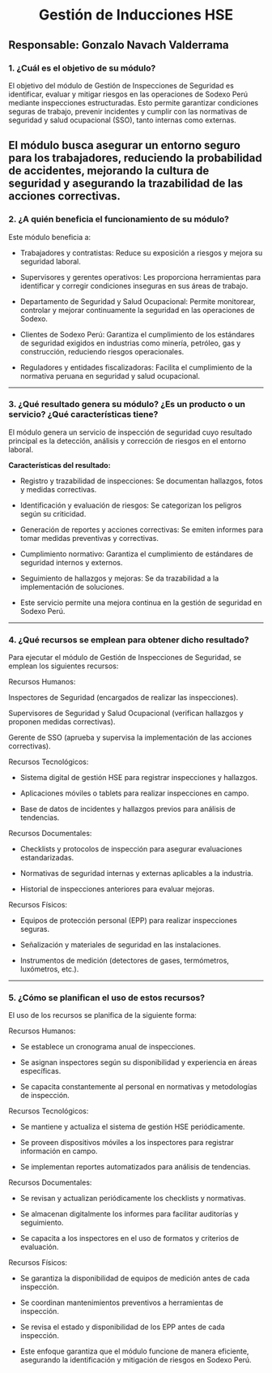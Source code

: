 <h1 align="center">Gestión de Inducciones HSE</h1>


## **Responsable:** Gonzalo Navach Valderrama

### 1. ¿Cuál es el objetivo de su módulo?
El objetivo del módulo de Gestión de Inspecciones de Seguridad es identificar, evaluar y mitigar riesgos en las operaciones de Sodexo Perú mediante inspecciones estructuradas. Esto permite garantizar condiciones seguras de trabajo, prevenir incidentes y cumplir con las normativas de seguridad y salud ocupacional (SSO), tanto internas como externas.

El módulo busca asegurar un entorno seguro para los trabajadores, reduciendo la probabilidad de accidentes, mejorando la cultura de seguridad y asegurando la trazabilidad de las acciones correctivas.
---

### 2. ¿A quién beneficia el funcionamiento de su módulo?
Este módulo beneficia a:

- Trabajadores y contratistas: Reduce su exposición a riesgos y mejora su seguridad laboral.

- Supervisores y gerentes operativos: Les proporciona herramientas para identificar y corregir condiciones inseguras en sus áreas de trabajo.

- Departamento de Seguridad y Salud Ocupacional: Permite monitorear, controlar y mejorar continuamente la seguridad en las operaciones de Sodexo.

- Clientes de Sodexo Perú: Garantiza el cumplimiento de los estándares de seguridad exigidos en industrias como minería, petróleo, gas y construcción, reduciendo riesgos operacionales.

- Reguladores y entidades fiscalizadoras: Facilita el cumplimiento de la normativa peruana en seguridad y salud ocupacional.
---

### 3. ¿Qué resultado genera su módulo? ¿Es un producto o un servicio? ¿Qué características tiene?

El módulo genera un servicio de inspección de seguridad cuyo resultado principal es la detección, análisis y corrección de riesgos en el entorno laboral.

**Características del resultado:**
- Registro y trazabilidad de inspecciones: Se documentan hallazgos, fotos y medidas correctivas.

- Identificación y evaluación de riesgos: Se categorizan los peligros según su criticidad.

- Generación de reportes y acciones correctivas: Se emiten informes para tomar medidas preventivas y correctivas.

- Cumplimiento normativo: Garantiza el cumplimiento de estándares de seguridad internos y externos.

- Seguimiento de hallazgos y mejoras: Se da trazabilidad a la implementación de soluciones.

- Este servicio permite una mejora continua en la gestión de seguridad en Sodexo Perú.

---

### 4. ¿Qué recursos se emplean para obtener dicho resultado?
Para ejecutar el módulo de Gestión de Inspecciones de Seguridad, se emplean los siguientes recursos:

Recursos Humanos:

Inspectores de Seguridad (encargados de realizar las inspecciones).

Supervisores de Seguridad y Salud Ocupacional (verifican hallazgos y proponen medidas correctivas).

Gerente de SSO (aprueba y supervisa la implementación de las acciones correctivas).

Recursos Tecnológicos:

- Sistema digital de gestión HSE para registrar inspecciones y hallazgos.

- Aplicaciones móviles o tablets para realizar inspecciones en campo.

- Base de datos de incidentes y hallazgos previos para análisis de tendencias.

Recursos Documentales:

- Checklists y protocolos de inspección para asegurar evaluaciones estandarizadas.

- Normativas de seguridad internas y externas aplicables a la industria.

- Historial de inspecciones anteriores para evaluar mejoras.

Recursos Físicos:

- Equipos de protección personal (EPP) para realizar inspecciones seguras.

- Señalización y materiales de seguridad en las instalaciones.

- Instrumentos de medición (detectores de gases, termómetros, luxómetros, etc.).

---

### 5. ¿Cómo se planifican el uso de estos recursos?
El uso de los recursos se planifica de la siguiente forma:

Recursos Humanos:

- Se establece un cronograma anual de inspecciones.

- Se asignan inspectores según su disponibilidad y experiencia en áreas específicas.

- Se capacita constantemente al personal en normativas y metodologías de inspección.

Recursos Tecnológicos:

- Se mantiene y actualiza el sistema de gestión HSE periódicamente.

- Se proveen dispositivos móviles a los inspectores para registrar información en campo.

- Se implementan reportes automatizados para análisis de tendencias.

Recursos Documentales:

- Se revisan y actualizan periódicamente los checklists y normativas.

- Se almacenan digitalmente los informes para facilitar auditorías y seguimiento.

- Se capacita a los inspectores en el uso de formatos y criterios de evaluación.

Recursos Físicos:

- Se garantiza la disponibilidad de equipos de medición antes de cada inspección.

- Se coordinan mantenimientos preventivos a herramientas de inspección.

- Se revisa el estado y disponibilidad de los EPP antes de cada inspección.

- Este enfoque garantiza que el módulo funcione de manera eficiente, asegurando la identificación y mitigación de riesgos en Sodexo Perú.


